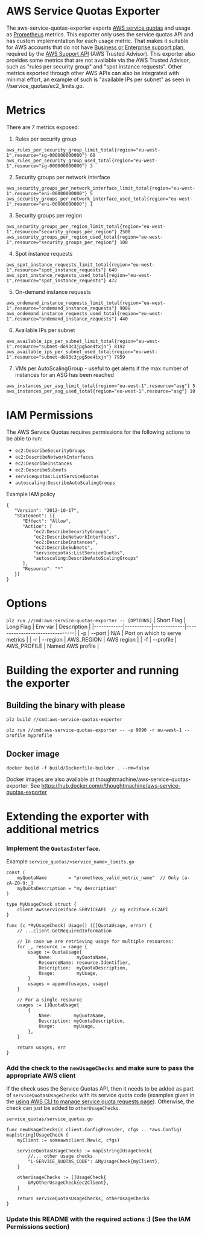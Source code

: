# AWS Service Quotas Exporter
The aws-service-quotas-exporter exports [AWS service quotas][1] and
usage as [Prometheus][2] metrics. This exporter only uses the service
quotas API and has custom implementation for each usage metric.
That makes it suitable for AWS accounts that do not have [Business or Enterprise
support plan][3], required by the [AWS Support API][4] (AWS
Trusted Advisor). This exporter also provides some metrics that are
not available via the AWS Trusted Advisor, such as "rules per security
group" and "spot instance requests". Other metrics exported through other AWS APIs
can also be integrated with minimal effort, an example of such is "available IPs
per subnet" as seen in //service_quotas/ec2_limits.go.

# Metrics

There are 7 metrics exposed:

1. Rules per security group
```
aws_rules_per_security_group_limit_total{region="eu-west-1",resource="sg-000000000000"} 60
aws_rules_per_security_group_used_total{region="eu-west-1",resource="sg-000000000000"} 3
```

2. Security groups per network interface
```
aws_security_groups_per_network_interface_limit_total{region="eu-west-1",resource="eni-00000000000"} 5
aws_security_groups_per_network_interface_used_total{region="eu-west-1",resource="eni-00000000000"} 1
```

3. Security groups per region
```
aws_security_groups_per_region_limit_total{region="eu-west-1",resource="security_groups_per_region"} 2500
aws_security_groups_per_region_used_total{region="eu-west-1",resource="security_groups_per_region"} 108
```

4. Spot instance requests
```
aws_spot_instance_requests_limit_total{region="eu-west-1",resource="spot_instance_requests"} 640
aws_spot_instance_requests_used_total{region="eu-west-1",resource="spot_instance_requests"} 472
```

5. On-demand instance requests
```
aws_ondemand_instance_requests_limit_total{region="eu-west-1",resource="ondemand_instance_requests"} 9088
aws_ondemand_instance_requests_used_total{region="eu-west-1",resource="ondemand_instance_requests"} 440
```

6. Available IPs per subnet
```
aws_available_ips_per_subnet_limit_total{region="eu-west-1",resource="subnet-do93c3jpg5oe4txjn"} 8192
aws_available_ips_per_subnet_used_total{region="eu-west-1",resource="subnet-do93c3jpg5oe4txjn"} 7959
```

7. VMs per AutoScalingGroup - useful to get alerts if the max number of instances for an ASG has been reached
```
aws_instances_per_asg_limit_total{region="eu-west-1",resource="asg"} 5
aws_instances_per_asg_used_total{region="eu-west-1",resource="asg"} 10
```

# IAM Permissions

The AWS Service Quotas requires permissions for the following actions
to be able to run:

 * `ec2:DescribeSecurityGroups`
 * `ec2:DescribeNetworkInterfaces`
 * `ec2:DescribeInstances`
 * `ec2:DescribeSubnets`
 * `servicequotas:ListServiceQuotas`
 * `autoscaling:DescribeAutoScalingGroups`

Example IAM policy
```
{
   "Version": "2012-10-17",
   "Statement": [{
      "Effect": "Allow",
      "Action": [
          "ec2:DescribeSecurityGroups",
          "ec2:DescribeNetworkInterfaces",
          "ec2:DescribeInstances",
          "ec2:DescribeSubnets",
          "servicequotas:ListServiceQuotas",
          "autoscaling:DescribeAutoScalingGroups"
      ],
      "Resource": "*"
   }]
}
```

# Options

`plz run //cmd:aws-service-quotas-exporter -- [OPTIONS]`
| Short Flag | Long Flag | Env var     | Description                    |
|------------|-----------|-------------|--------------------------------|
| -p         | --port    | N/A         | Port on which to serve metrics |
| -r         | --region  | AWS_REGION  | AWS region                     |
| -f         | --profile | AWS_PROFILE | Named AWS profile              |

# Building the exporter and running the exporter

## Building the binary with please
`plz build //cmd:aws-service-quotas-exporter`

`plz run //cmd:aws-service-quotas-exporter -- -p 9090 -r eu-west-1 --profile myprofile`

## Docker image
`docker build -f build/Dockerfile-builder . --rm=false`

Docker images are also available at thoughtmachine/aws-service-quotas-exporter:<version> See https://hub.docker.com/r/thoughtmachine/aws-service-quotas-exporter

# Extending the exporter with additional metrics

### Implement the `QuotasInterface`.

Example
`service_quotas/<service_name>_limits.go`
```
const (
    myQuotaName        = "prometheus_valid_metric_name"  // Only [a-zA-Z0-9:_]
    myQuotaDescription = "my description"
)

type MyUsageCheck struct {
    client awsserviceiface.SERVICEAPI  // eg ec2iface.EC2API
}

func (c *MyUsageCheck) Usage() ([]QuotaUsage, error) {
    // ...client.GetRequiredInformation

    // In case we are retrieving usage for multiple resources:
    for _, resource := range {
        usage := QuotaUsage{
            Name:         myQuotaName,
            ResourceName: resource.Identifier,
            Description:  myQuotaDescription,
            Usage:        myUsage,
        }
        usages = append(usages, usage)
    }

    // For a single resource
    usages := []QuotaUsage{
        {
            Name:        myQuotaName,
            Description: myQuotaDescription,
            Usage:       myUsage,
        },
    }

    return usages, err
}
```

### Add the check to the `newUsageChecks` and make sure to pass the appropriate AWS client

If the check uses the Service Quotas API, then it needs to be added as part of
`serviceQuotasUsageChecks` with its service quota code (examples given in the
[using AWS CLI to manage service quota requests page][5]). Otherwise, the check can
just be added to `otherUsageChecks`.

`service_quotas/service_quotas.go`
```
func newUsageChecks(c client.ConfigProvider, cfgs ...*aws.Config) map[string]UsageCheck {
    myClient := someawsclient.New(c, cfgs)

    serviceQuotasUsageChecks := map[string]UsageCheck{
        //... other usage checks
        "L-SERVICE_QUOTAS_CODE": &MyUsageCheck{myClient},
    }

    otherUsageChecks := []UsageCheck{
        &MyOtherUsageCheck{ec2Client},
    }

    return serviceQuotasUsageChecks, otherUsageChecks
}
```

### Update this README with the required actions :) (See the IAM Permissions section)


[1]: https://docs.aws.amazon.com/general/latest/gr/aws_service_limits.html
[2]: https://prometheus.io/
[3]: https://aws.amazon.com/premiumsupport/plans/
[4]: https://docs.aws.amazon.com/awssupport/latest/APIReference/Welcome.html
[5]: https://aws.amazon.com/premiumsupport/knowledge-center/troubleshoot-service-quotas-cli-commands/
